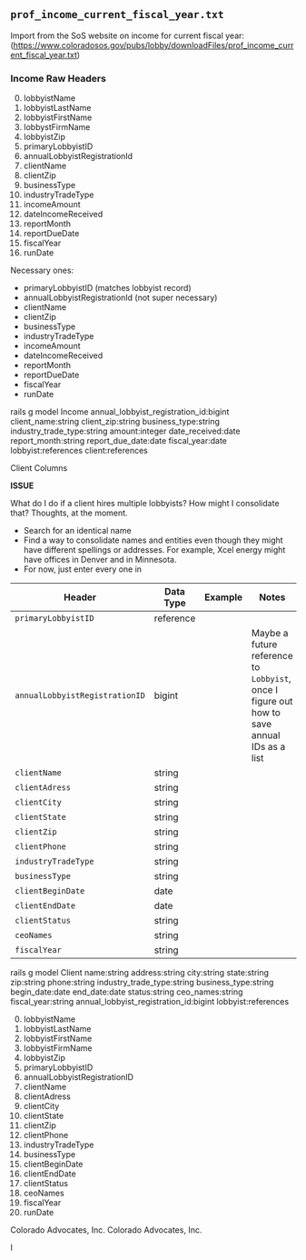 ## `prof_income_current_fiscal_year.txt`

Import from the SoS website on income for current fiscal year: (https://www.coloradosos.gov/pubs/lobby/downloadFiles/prof_income_current_fiscal_year.txt)

### Income Raw Headers
0. lobbyistName
1. lobbyistLastName
1. lobbyistFirstName
1. lobbystFirmName
1. lobbyistZip
1. primaryLobbyistID
1. annualLobbyistRegistrationId
1. clientName
1. clientZip
1. businessType
1. industryTradeType
1. incomeAmount
1. dateIncomeReceived
1. reportMonth
1. reportDueDate
1. fiscalYear
1. runDate

Necessary ones:

* primaryLobbyistID (matches lobbyist record)
* annualLobbyistRegistrationId (not super necessary)
* clientName
* clientZip
* businessType
* industryTradeType
* incomeAmount
* dateIncomeReceived
* reportMonth
* reportDueDate
* fiscalYear
* runDate


rails g model Income annual_lobbyist_registration_id:bigint client_name:string client_zip:string business_type:string industry_trade_type:string amount:integer date_received:date report_month:string report_due_date:date fiscal_year:date lobbyist:references client:references 

Client Columns

**ISSUE**

What do I do if a client hires multiple lobbyists? How might I consolidate that? Thoughts, at the moment.
- Search for an identical name
- Find a way to consolidate names and entities even though they might have different spellings or addresses. For example, Xcel energy might have offices in Denver and in Minnesota.
- For now, just enter every one in

| Header | Data Type | Example | Notes| |
|---|---| ---|---|---|
| `primaryLobbyistID` | reference | | | |
| `annualLobbyistRegistrationID` | bigint | | Maybe a future reference to `Lobbyist`, once I figure out how to save annual IDs as a list| |
| `clientName` | string | | | |
| `clientAdress` | string | | | |
| `clientCity` |string | | | |
| `clientState` |string | | | |
| `clientZip` |string | | | |
| `clientPhone` |string | | | |
| `industryTradeType` | string| | | |
| `businessType` |string | | | |
| `clientBeginDate` | date| | | |
| `clientEndDate` |date | | | |
| `clientStatus` | string| | | |
| `ceoNames` | string| | | |
| `fiscalYear` | string| | | |

rails g model Client name:string address:string city:string state:string zip:string phone:string industry_trade_type:string business_type:string begin_date:date end_date:date status:string ceo_names:string fiscal_year:string annual_lobbyist_registration_id:bigint lobbyist:references


0. lobbyistName
1. lobbyistLastName
1. lobbyistFirstName
1. lobbyistFirmName
1. lobbyistZip
1. primaryLobbyistID
1. annualLobbyistRegistrationID
1. clientName
1. clientAdress
1. clientCity
1. clientState
1. clientZip
1. clientPhone
1. industryTradeType
1. businessType
1. clientBeginDate
1. clientEndDate
1. clientStatus
1. ceoNames
1. fiscalYear
1. runDate



Colorado Advocates, Inc.
Colorado Advocates, Inc.


I